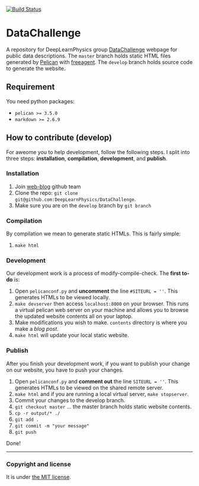 [![Build Status](https://travis-ci.org/DeepLearnPhysics/DataChallenge.svg?branch=develop)](https://travis-ci.org/DeepLearnPhysics/DataChallenge)
# DataChallenge
A repository for DeepLearnPhysics group [DataChallenge](www.deeplearnphysics.org/DataChallenge) webpage for public data descriptions.
The `master` branch holds static HTML files generated by [Pelican](http://docs.getpelican.com/en/stable/) with [freeagent](https://github.com/aroaminggeek/pelican-free-agent).
The `develop` branch holds source code to generate the website.

## Requirement
You need python packages:
* `pelican >= 3.5.0`
* `markdown >= 2.6.9`

## How to contribute (develop)
For aweome you to help development, follow the following steps. I split into three steps: **installation**, **compilation**, **development**, and **publish**.

### Installation
1. Join [web-blog](https://github.com/orgs/DeepLearnPhysics/teams/web-main) github team
2. Clone the repo: `git clone git@github.com:DeepLearnPhysics/DataChallenge`.
3. Make sure you are on the `develop` branch by `git branch`
### Compilation
By compilation we mean to generate static HTMLs. This is fairly simple:
1.  `make html`

### Development
Our development work is a process of modify-compile-check. The **first to-do** is:
1. Open `pelicanconf.py` and **uncomment** the line `#SITEURL = ''`. This generates HTMLs to be viewed locally.
2. `make devserver` then access `localhost:8000` on your browser. This runs a virtual pelican web server on your machine and allows you to browse the updated website contents all on your laptop.
3. Make modifications you wish to make. `contents` directory is where you make a _blog post_.
4. `make html` will update your local static website.

### Publish
After you finish your development work, if you want to publish your change on our website, you have to push your changes.
1. Open `pelicanconf.py` and **comment out** the line `SITEURL = ''`. This generates HTMLs to be viewed on the shared remote server.
2. `make html` and if you are running a local virtual server, `make stopserver`.
3. Commit your changes to the develop branch.
4. `git checkout master` ... the master branch holds static website contents.
5. `cp -r output/* ./`
6. `git add .`
7. `git commit -m "your message"`
8. `git push`

Done!

---

### Copyright and license

It is under [the MIT license](/LICENSE).

